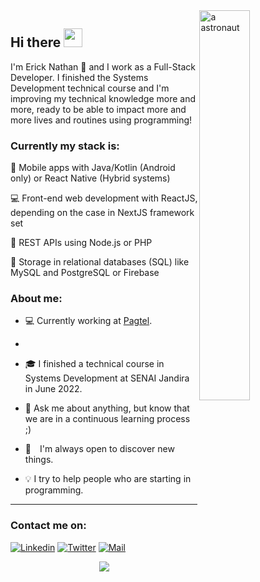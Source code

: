 <a href="https://blush.design/pt/artists/RyUTVuP8G4QeAAEEQgug/pablo-stanley" title="Illustration by Pablo Stanley">
  <img align="right" src="https://images.blush.design/zV4kqq0-yOM8Mj4wX2eH?w=920&auto=compress&cs=srgb" alt="a astronaut" width=40% height=40% />
</a>

## Hi there <img src="https://raw.githubusercontent.com/kaueMarques/kaueMarques/master/hi.gif" width="30px" height="30px">

I'm Erick Nathan 🚀 and I work as a Full-Stack Developer. I finished the Systems Development technical course and I'm improving my technical knowledge more and more, ready to be able to impact more and more lives and routines using programming!

### Currently my stack is:

📱 Mobile apps with Java/Kotlin (Android only) or React Native (Hybrid systems)

💻 Front-end web development with ReactJS, depending on the case in NextJS framework set

📡 REST APIs using Node.js or PHP

💾 Storage in relational databases (SQL) like MySQL and PostgreSQL or Firebase

### About me:

- 💻 Currently working at [Pagtel](https://pagtel.com.br).
- 
- 🎓 I finished a technical course in Systems Development at SENAI Jandira in June 2022.

- 💬 Ask me about anything, but know that we are in a continuous learning process ;)

- 🔭 I'm always open to discover new things.

- 💡 I try to help people who are starting in programming.

<hr>

### Contact me on:
[![Linkedin](https://img.shields.io/badge/Linkedin-2867b2?style=for-the-badge&logo=linkedin&logoColor=white)](https://www.linkedin.com/in/ericknathan/)
[![Twitter](https://img.shields.io/badge/Twitter-1DA1F2?style=for-the-badge&logo=twitter&logoColor=white)](https://twitter.com/onathannsz)
[![Mail](https://img.shields.io/badge/Mail-EA4335?style=for-the-badge&logo=gmail&logoColor=white)](mailto:erick.capito@hotmail.com)

<div align="center">
  <a href="https://github.com/anuraghazra/github-readme-stats">
    <img align="center" src="https://github-readme-stats.vercel.app/api?username=ericknathan&show_icons=true&theme=tokyonight&hide_border=true" />
  </a>
</div>
